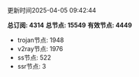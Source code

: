 更新时间2025-04-05 09:42:44

**总订阅: 4314**
**总节点: 15549**
**有效节点: 4449**
- trojan节点: 1948
- v2ray节点: 1976
- ss节点: 522
- ssr节点: 3
